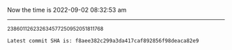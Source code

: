 Now the time is 2022-09-02 08:32:53 am

---

<small>238601126232634577250952051811768</small>

```txt
Latest commit SHA is: f8aee382c299a3da417caf892856f98deaca82e9
```
